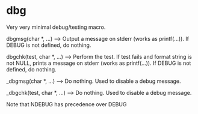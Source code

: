 # dbg
Very very minimal debug/testing macro.


  dbgmsg(char *, ...)        --> Output a message on stderr (works as printf(...)).
                                 If DEBUG is not defined, do nothing.

  dbgchk(test, char *, ...)  --> Perform the test. If test fails and format string is not
                                 NULL, prints a message on stderr (works as printf(...)).
                                 If DEBUG is not defined, do nothing.

  _dbgmsg(char *, ...)       --> Do nothing. Used to disable a debug message.

  _dbgchk(test, char *, ...) --> Do nothing. Used to disable a debug message.

  Note that NDEBUG has precedence over DEBUG
